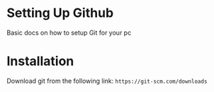 # Setting Up Github
Basic docs on how to setup Git for your pc

# Installation
Download git from the following link: `https://git-scm.com/downloads`